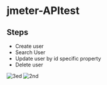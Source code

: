 # jmeter-APItest
## Steps
- Create user
- Search User
- Update user by id specific property
- Delete user

![3ed](https://user-images.githubusercontent.com/70914227/177541567-8a2ec27c-3fa8-4b6d-8677-2a26bffada60.png)
![2nd](https://user-images.githubusercontent.com/70914227/177515277-f4392376-4b50-4fa5-a2e5-babc1c71490b.png)
